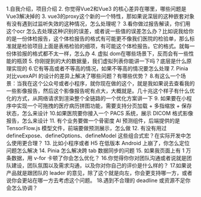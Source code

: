 1.自我介绍，项目介绍
2. 你觉得Vue2和Vue3 的核心差异在哪里，哪些问题是 Vue3解决掉的
3. vue3的proxy这个新的一个特性，那如果说深层的这种嵌套对象有没有遇到过监听失效的这种情况，怎么处理呢？
3.看你做过报告解读，你们用这个ocr 怎么去处理这种识别的误差，或者说一些值的误差怎么办？比如说我给你的是一份体检报告，这个体检报告的格式有可能更不像我们医院的检验单，那么标准就是检验项目上面是表格检验的细项，有可能这个体检报告。它的格式。就每一份体验报的格式都不太一样，怎么办
4. 虚拟 dom在哪些场景下，反而会有一些性能的瓶颈
5. 你刚提到的大的数据量，我们虚拟列表你能讲一下吗？底层是什么原理实现的
6.它有等高或者不等高的情况，如果不等高的情况要怎么处理
7. Pinia 对比vuexAPI 的设计的差异上解决了哪些问题？有哪些优势？
8.有这么一个场景：当我在这个公众号或者小程序，就你现在做的这个，就是我如果说去查看我的一些影像报告，然后这个影像报告呢有点大，大概就是。几十兆这个样子有什么优化的方式，从网络请求到渲染整个全链路的一个优化方案讲一下
9. 如果要在小程序中实现一个可拖拽的医疗病历拼图功能，需要支持分页加载 + 多指缩放 + 保存状态，怎么来设计
10.如果医院要你接入一个 PACS 系统，展示 DICOM 格式影像报告，怎么来设计
11. 有个业务要做一个骨密度 AI 预测组件，后端提供的是 TensorFlow.js 模型文件，前端要做预测展示，怎么做
12. 有没有用过 defineExpose、defineOptions、defineModel 这些组合式宏？在实际开发中怎么使用更合理？
13. 比如小程序或者 H5 在低版本 Android 上崩了，你怎么定位问题怎么解决
14. Pinia 怎么解决跨 tab 数据同步的问题
15. 如果我页面上有 1 万条数据，用 v-for 卡顿了你会怎么优化？
16.你觉得你你对团队沟通或者说就是团队建设，团队氛围以及需求沟通，以及你对你自己的评价是什么样的？
17.如果说产品就是跟团队的 leader 的意见，除了这个就是向左，你会更支持哪一方，或者说你会更站在哪一方去考虑这个问题。
18.遇到不合理的 deadline 或资源不足你会怎么协调？